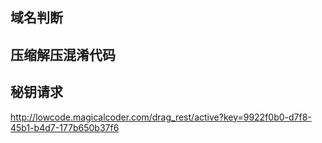 ## 域名判断

## 压缩解压混淆代码

## 秘钥请求
http://lowcode.magicalcoder.com/drag_rest/active?key=9922f0b0-d7f8-45b1-b4d7-177b650b37f6
